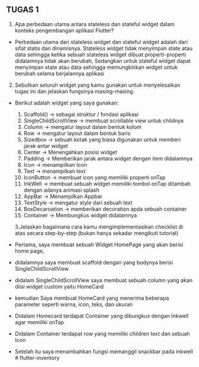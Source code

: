 ## TUGAS 1

1. Apa perbedaan utama antara stateless dan stateful widget dalam konteks pengembangan aplikasi Flutter?

- Perbedaan utama dari stateless widget dan stateful widget adalah dari sifat statis dan dinamisnya. Stateless widget tidak menyimpan state atau data sehingga ketika sebuah stateless widget dibuat properti-properti didalamnya tidak akan berubah, Sedangkan untuk stateful widget dapat menyimpan state atau data sehingga memungkinkan widget untuk berubah selama berjalannya aplikasi

2. Sebutkan seluruh widget yang kamu gunakan untuk menyelesaikan tugas ini dan jelaskan fungsinya masing-masing.

- Berikut adalah widget yang saya gunakan:

  1. Scaffold() -> sebagai struktur / fondasi aplikasi
  2. SingleChildScrollView -> membuat scrollable view untuk childnya
  3. Column -> mengatur layout dalam bentuk kolom
  4. Row -> mengatur layout dalam bentuk baris
  5. Sizedbox -> sebuah kotak yang biasa digunakan untuk memberi jarak antar widget
  6. Center -> Menengahkan posisi widget
  7. Padding -> Memberikan jarak antara widget dengan item didalamnya
  8. Icon -> menampilkan Icon
  9. Text -> menampilkan text
  10. IconButton -> membuat icon yang memiliki properti onTap
  11. InkWell -> membuat sebuah widget memiliki tombol onTap ditambah dengan adanya animasi splash
  12. AppBar -> Menampilkan Appbar
  13. TextStyle -> mengatur style dari sebuah text
  14. BoxDecaroation -> memberikan decoration apda sebuah container
  15. Container -> Membungkus widget didalamnya

  3.Jelaskan bagaimana cara kamu mengimplementasikan checklist di atas secara step-by-step (bukan hanya sekadar mengikuti tutorial)

- Pertama, saya membuat sebuah Widget HomePage yang akan berisi home page,
- didalamnya saya membuat scaffold dengan yang bodynya berisi SingleChildScrollView
- didalam SingleChildScrollView saya membuat sebuah column yang akan diisi widget custom yaitu HomeCard
- kemudian Saya membuat HomeCard yang menerima beberapa parameter seperti warna, icon, teks, dan ukuran
- Didalam Homecard terdapat Container yang dibungkus dengan Inkwell agar memiliki onTap
- Didalam Container terdapat row yang memiliki children text dan sebuah Icon
- Setelah itu saya menambahkan fungsi memanggil snackbar pada inkwell
#   f l u t t e r - i n v e n t o r y  
 